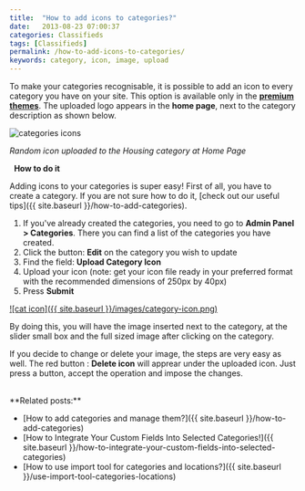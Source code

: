 ```yaml
---
title:  "How to add icons to categories?"
date:   2013-08-23 07:00:37
categories: Classifieds
tags: [Classifieds]
permalink: /how-to-add-icons-to-categories/
keywords: category, icon, image, upload
---
```

To make your categories recognisable, it is possible to add an icon to every category you have on your site. This option is available only in the **[premium themes](https://selfhosted.yclas.com/)**. The uploaded logo appears in the **home page**, next to the category description as shown below.

![categories icons](//open-classifieds.com/wp-content/uploads/2013/08/categories-icons1.png)

_Random icon uploaded to the Housing category at Home Page_

 
**How to do it**


Adding icons to your categories is super easy! First of all, you have to create a category. If you are not sure how to do it, [check out our useful tips]({{ site.baseurl }}/how-to-add-categories). 

1. If you've already created the categories, you need to go to **Admin Panel > Categories**. There you can find a list of the categories you have created.
2. Click the button: **Edit** on the category you wish to update
3. Find the field: **Upload Category Icon** 
4. Upload your icon (note: get your icon file ready in your preferred format with the recommended dimensions of 250px by 40px) 
5. Press **Submit** 

<a href="{{ site.baseurl }}/images/category-icon.png" class="thumbnail gallery-item" data-gallery>
![cat icon]({{ site.baseurl }}/images/category-icon.png)
</a>

<br>

By doing this, you will have the image inserted next to the category, at the slider small box and the full sized image after clicking on the category. 

If you decide to change or delete your image, the steps are very easy as well. The red button : **Delete icon** will apprear under the uploaded icon. Just press a button, accept the operation and impose the changes. 

<br>
**Related posts:**

  * [How to add categories and manage them?]({{ site.baseurl }}/how-to-add-categories)
  * [How to Integrate Your Custom Fields Into Selected Categories!]({{ site.baseurl }}/how-to-integrate-your-custom-fields-into-selected-categories)
  * [How to use import tool for categories and locations?]({{ site.baseurl }}/use-import-tool-categories-locations)
  
